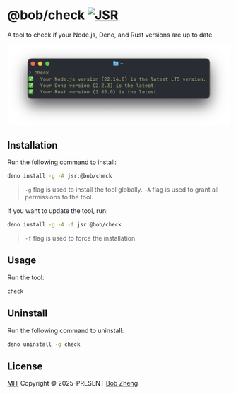 # @bob/check [![JSR](https://jsr.io/badges/@bob/check)](https://jsr.io/@bob/check)

A tool to check if your Node.js, Deno, and Rust versions are up to date.

![Screenshot](./images/screenshot1.png)

## Installation

Run the following command to install:

```bash
deno install -g -A jsr:@bob/check
```

> `-g` flag is used to install the tool globally.
> `-A` flag is used to grant all permissions to the tool.

If you want to update the tool, run:

```bash
deno install -g -A -f jsr:@bob/check
```

> `-f` flag is used to force the installation.

## Usage

Run the tool:

```bash
check
```

## Uninstall

Run the following command to uninstall:

```bash
deno uninstall -g check
```

## License

[MIT](./LICENSE) Copyright © 2025-PRESENT [Bob Zheng](https://github.com/bobz25)
